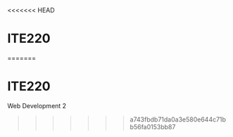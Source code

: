 <<<<<<< HEAD
# ITE220
=======
# ITE220
Web  Development 2
>>>>>>> a743fbdb71da0a3e580e644c71bb56fa0153bb87
